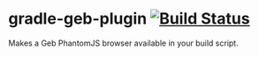 gradle-geb-plugin                                             [![Build Status](https://travis-ci.org/thokari/gradle-geb-plugin.svg?branch=master)](https://travis-ci.org/thokari/gradle-geb-plugin)
=================

Makes a Geb PhantomJS browser available in your build script.
